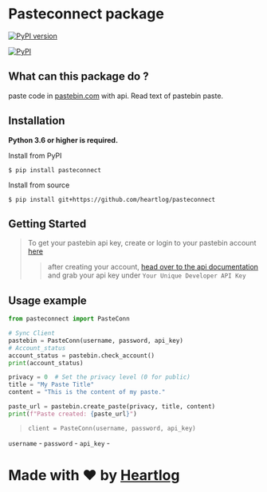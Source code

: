 # Pasteconnect package

[![PyPI version](https://badge.fury.io/py/pasteconnect.svg)](https://badge.fury.io/py/pasteconnect)

[![PyPI](https://img.shields.io/pypi/v/pasteconnect?style=flat-square)](https://pypi.org/project/pasteconnect/)
## What can this package do ?
paste code in [pastebin.com]() with api.
Read text of pastebin paste.

## Installation
**Python 3.6 or higher is required.**

Install from PyPI
```shell
$ pip install pasteconnect
```

Install from source
```shell
$ pip install git+https://github.com/heartlog/pasteconnect
```
## Getting Started
> To get your pastebin api key, create or login to your pastebin account [here](https://pastebin.com/signup)
>> after creating your account, [head over to the api documentation](https://pastebin.com/doc_api) and grab your api key under `Your Unique Developer API Key`

## Usage example
```py
from pasteconnect import PasteConn

# Sync Client
pastebin = PasteConn(username, password, api_key)
# Account_status
account_status = pastebin.check_account()
print(account_status)

privacy = 0  # Set the privacy level (0 for public)
title = "My Paste Title"
content = "This is the content of my paste."

paste_url = pastebin.create_paste(privacy, title, content)
print(f"Paste created: {paste_url}")
```

> `client = PasteConn(username, password, api_key)`

`username` -
`password` -
`api_key` - 

# Made with ❤️ by [Heartlog](https://github.com/heartlog/)